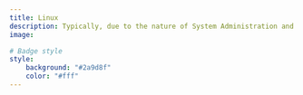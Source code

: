 ```yaml
---
title: Linux 
description: Typically, due to the nature of System Administration and Programming, I am in linux systems. This category will typically contain notes and tricks that I wish to publish
image:

# Badge style
style:
    background: "#2a9d8f"
    color: "#fff"
---
```



